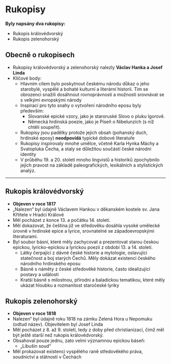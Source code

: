 # Rukopisy

**Byly napsány dva rukopisy:**
- Rukopis královédvorský
- Rukopis zelenohorský

## Obecně o rukopisech

- Rukopisy královédvorský a zelenohorský nalezly **Václav Hanka a Josef Linda**
- Klíčové body:
  - Hlavním cílem bylo poskytnout českému národu důkaz o jeho starobylé, vyspělé a bohaté kulturní a literární historii. Tím se obrozenci snažili dosáhnout rovnoprávnosti a možnosti srovnávat se s velkými evropskými národy
  - Inspirací pro tyto snahy o vytvoření národního eposu byly především:
    - Slovanské epické vzory, jako je staroruské Slovo o pluku Igorově.
    - Německá hrdinská poezie, jako je Píseň o Nibelunzích (s níž chtěli soupeřit).
  - Rukopisy jsou padělky protože jejich obsah (pohanský duch, hrdinské eposy) **neodpovídá** typické dobové literatuře
  - Rukopisy inspirovaly mnohé umělce, včetně Karla Hynka Máchy a Svatopluka Čecha, a staly se důležitou součástí české národní identity
  - V průběhu 19. a 20. století mnoho lingvistů a historiků zpochybnilo jejich pravost na základě paleografických, lexikálních a stylistických analýz. 

---

## Rukopis královédvorský

- **Objeven v roce 1817**
- „Nalezen“ byl údajně Václavem Hankou v děkanském kostele sv. Jana Křtitele v Hradci Králové
- Měl pocházet z konce 13. a počátku 14. století.
- Měl dokazovat, že čeština již ve středověku dosáhla vysoké umělecké úrovně v hrdinské epice a lyrice, srovnatelné se západoevropskými literaturami.
- Byl soubor básní, které měly zachycovat a prezentovat starou českou epickou, lyricko-epickou a lyrickou poezii z období 13. a 14. století.
  - Látky čerpající z dávné české historie a mytologie, oslavující statečnost a boj starých Čechů. Měly dokázat existenci českého národního hrdinského eposu
  - Básně s náměty z české středověké historie, často idealizující postavy a události
  - Kratší básně s milostnou, přírodní a baladickou tematikou, které měly ukázat hloubku a rozmanitost staročeské lyriky

## Rukopis zelenohorský

- **Objeven v roce 1818**
- Nalezen“ byl údajně roku 1818 na zámku Zelená Hora u Nepomuku (odtud název). Objevitelem byl Josef Linda
- Měl pocházet z 8. až 9. století, tedy z doby před christianizací, čímž měl být ještě starší než rukopis královédvorský.
- Obsahoval pouze jednu, zato velmi významnou epickou báseň:
  - „Libušin soud“
- Měl prokazovat existenci vyspělého raně středověkého práva, soudnictví a státnosti v Čechách